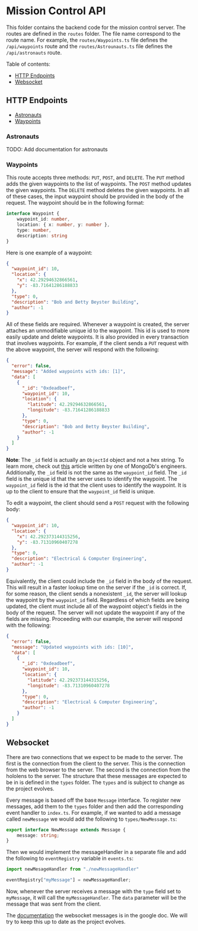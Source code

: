 # Mission Control API

This folder contains the backend code for the mission control server. The routes are defined in the `routes` folder. The
file name correspond to the route name. For example, the `routes/Waypoints.ts` file defines the `/api/waypoints` route
and the `routes/Astrounauts.ts` file defines the `/api/astronauts` route.

Table of contents:

- [HTTP Endpoints](#http-endpoints)
- [Websocket](#websocket)

## HTTP Endpoints

- [Astronauts](#astronauts)
- [Waypoints](#Waypoints)

### Astronauts

TODO: Add documentation for astronauts

### Waypoints

This route accepts three methods: `PUT`, `POST`, and `DELETE`. The `PUT` method adds the given waypoints to the list of
waypoints. The `POST` method updates the given waypoints. The `DELETE` method deletes the given waypoints. In all of
these cases, the input waypoint should be provided in the body of the request. The waypoint should be in the following
format:

```typescript
interface Waypoint {
    waypoint_id: number,
    location: { x: number, y: number },
    type: number,
    description: string
}
```

Here is one example of a waypoint:

```json
{
  "waypoint_id": 10,
  "location": {
    "x": 42.29294632866561,
    "y": -83.71641286188833
  },
  "type": 0,
  "description": "Bob and Betty Beyster Building",
  "author": -1
}
```

All of these fields are required. Whenever a waypoint is created, the server attaches an unmodifiable unique id to the
waypoint. This id is used to more easily update and delete waypoints. It is also provided in every transaction that
involves waypoints. For example, if the client sends a `PUT` request with the above waypoint, the server will respond
with the following:

```json
{
  "error": false,
  "message": "Added waypoints with ids: [1]",
  "data": [
    {
      "_id": "0xdeadbeef",
      "waypoint_id": 10,
      "location": {
        "latitude": 42.29294632866561,
        "longitude": -83.71641286188833
      },
      "type": 0,
      "description": "Bob and Betty Beyster Building",
      "author": -1
    }
  ]
}
```

**Note**: The `_id` field is actually an `ObjectId` object and not a hex string. To learn more, check
out [this](https://www.mongodb.com/developer/products/mongodb/bson-data-types-objectid/) article written by one of
MongoDb's engineers. Additionally, the `_id` field is not the same as the `waypoint_id` field. The `_id` field is the
unique id that the server uses to identify the waypoint. The `waypoint_id` field is the id that the client uses to
identify the waypoint. It is up to the client to ensure that the `waypoint_id` field is unique.

To edit a waypoint, the client should send a `POST` request with the following body:

```json
{
  "waypoint_id": 10,
  "location": {
    "x": 42.292373144315256,
    "y": -83.71310960407278
  },
  "type": 0,
  "description": "Electrical & Computer Engineering",
  "author": -1
}
```

Equivalently, the client could include the `_id` field in the body of the request. This will result in a faster lookup
time on the server if the `_id` is correct. If, for some reason, the client sends a nonexistent `_id`, the server will
lookup the waypoint by the `waypoint_id` field. Regardless of which fields are being updated, the client must include
all of the waypoint object's fields in the body of the request. The server will not update the waypoint if any of the
fields are missing. Proceeding with our example, the server will respond with the following:

```json
{
  "error": false,
  "message": "Updated waypoints with ids: [10]",
  "data": [
    {
      "_id": "0xdeadbeef",
      "waypoint_id": 10,
      "location": {
        "latitude": 42.292373144315256,
        "longitude": -83.71310960407278
      },
      "type": 0,
      "description": "Electrical & Computer Engineering",
      "author": -1
    }
  ]
}
```

## Websocket

There are two connections that we expect to be made to the server. The first is the connection from the client to the
server. This is the connection from the web browser to the server. The second is the connection from the hololens to
the server. The structure that these messages are expected to be in is defined in the `types` folder. The `types` and
is subject to change as the project evolves.

Every message is based off the base `Message` interface. To register new messages, add them to the `types` folder and
then add the corresponding event handler to `index.ts`. For example, if we wanted to add a message called `newMessage`
we would add the following to `types/NewMessage.ts`:

```typescript
export interface NewMessage extends Message {
    message: string;
}
```

Then we would implement the messageHandler in a separate file and add the following to `eventRegistry` variable in
`events.ts`:

```typescript
import newMesageHandler from "./newMessageHandler"

eventRegistry["myMessage"] = newMessageHandler;
```

Now, whenever the server receives a message with the `type` field set to `myMessage`, it will call the
`myMessageHandler`. The `data` parameter will be the message that was sent from the client.

The [documentation](https://docs.google.com/document/d/18RNM8NKaRakUNHwpRSnOFhq-FlS4D-d9yA84BSFio5g/edit?pli=1#heading=h.fsrwvowq28j5)
the websocket messages is in the google doc. We will try to keep this up to date as the project evolves.
